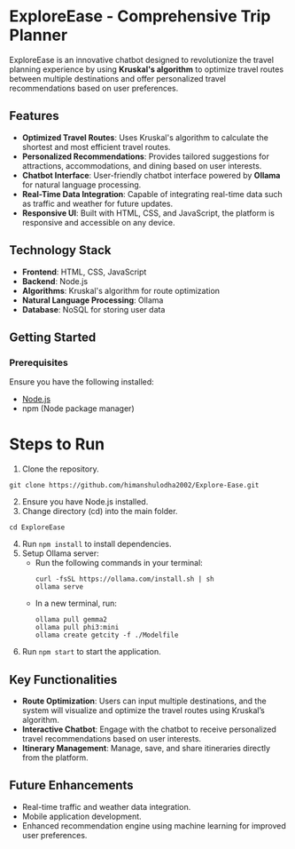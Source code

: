 # ExploreEase - Comprehensive Trip Planner

ExploreEase is an innovative chatbot designed to revolutionize the travel planning experience by using **Kruskal's algorithm** to optimize travel routes between multiple destinations and offer personalized travel recommendations based on user preferences.

## Features

- **Optimized Travel Routes**: Uses Kruskal's algorithm to calculate the shortest and most efficient travel routes.
- **Personalized Recommendations**: Provides tailored suggestions for attractions, accommodations, and dining based on user interests.
- **Chatbot Interface**: User-friendly chatbot interface powered by **Ollama** for natural language processing.
- **Real-Time Data Integration**: Capable of integrating real-time data such as traffic and weather for future updates.
- **Responsive UI**: Built with HTML, CSS, and JavaScript, the platform is responsive and accessible on any device.

## Technology Stack

- **Frontend**: HTML, CSS, JavaScript
- **Backend**: Node.js
- **Algorithms**: Kruskal's algorithm for route optimization
- **Natural Language Processing**: Ollama
- **Database**: NoSQL for storing user data

## Getting Started

### Prerequisites

Ensure you have the following installed:

- [Node.js](https://nodejs.org/en/) 
- npm (Node package manager)

# Steps to Run

1. Clone the repository.
```
git clone https://github.com/himanshulodha2002/Explore-Ease.git
```

2. Ensure you have Node.js installed.
3. Change directory (cd) into the main folder.
```
cd ExploreEase
```
4. Run `npm install` to install dependencies.
5. Setup Ollama server:
   - Run the following commands in your terminal:
     ```
     curl -fsSL https://ollama.com/install.sh | sh
     ollama serve
     ```
   - In a new terminal, run:
     ```
     ollama pull gemma2
     ollama pull phi3:mini
     ollama create getcity -f ./Modelfile
     ```
6. Run `npm start` to start the application.

## Key Functionalities

- **Route Optimization**: Users can input multiple destinations, and the system will visualize and optimize the travel routes using Kruskal’s algorithm.
- **Interactive Chatbot**: Engage with the chatbot to receive personalized travel recommendations based on user interests.
- **Itinerary Management**: Manage, save, and share itineraries directly from the platform.

## Future Enhancements

- Real-time traffic and weather data integration.
- Mobile application development.
- Enhanced recommendation engine using machine learning for improved user preferences.
